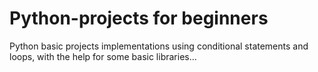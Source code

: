 # Python-projects for beginners
Python basic projects implementations using conditional statements and loops, with the help for some basic libraries...


